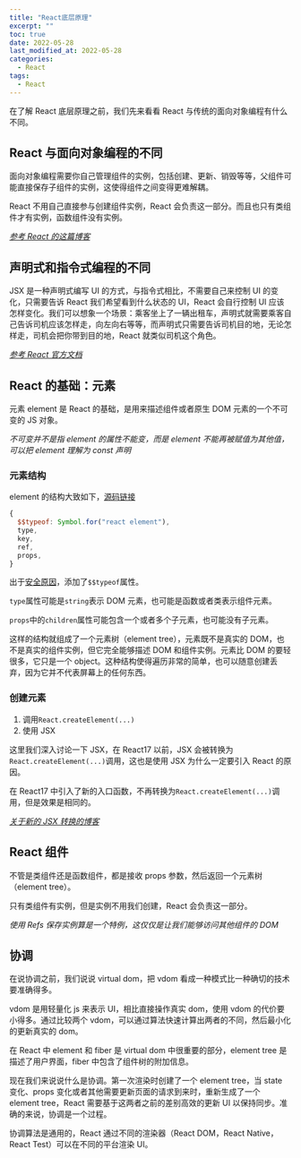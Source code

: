 ```yaml
---
title: "React底层原理"
excerpt: ""
toc: true
date: 2022-05-28
last_modified_at: 2022-05-28
categories:
  - React
tags:
  - React
---
```


在了解 React 底层原理之前，我们先来看看 React 与传统的面向对象编程有什么不同。

## React 与面向对象编程的不同

面向对象编程需要你自己管理组件的实例，包括创建、更新、销毁等等，父组件可能直接保存子组件的实例，这使得组件之间变得更难解耦。

React 不用自己直接参与创建组件实例，React 会负责这一部分。而且也只有类组件才有实例，函数组件没有实例。

_[参考 React 的这篇博客](https://zh-hans.reactjs.org/blog/2015/12/18/react-components-elements-and-instances.html)_

## 声明式和指令式编程的不同

JSX 是一种声明式编写 UI 的方式，与指令式相比，不需要自己来控制 UI 的变化，只需要告诉 React 我们希望看到什么状态的 UI，React 会自行控制 UI 应该怎样变化。我们可以想象一个场景：乘客坐上了一辆出租车，声明式就需要乘客自己告诉司机应该怎样走，向左向右等等，而声明式只需要告诉司机目的地，无论怎样走，司机会把你带到目的地，React 就类似司机这个角色。

_[参考 React 官方文档](https://beta.reactjs.org/learn/reacting-to-input-with-state)_

## React 的基础：元素

元素 element 是 React 的基础，是用来描述组件或者原生 DOM 元素的一个不可变的 JS 对象。

_不可变并不是指 element 的属性不能变，而是 element 不能再被赋值为其他值，可以把 element 理解为 const 声明_

### 元素结构

element 的结构大致如下，[源码链接](https://github.com/facebook/react/blob/main/packages/react/src/ReactElement.js#L148)

```js
{
  $$typeof: Symbol.for("react element"),
  type,
  key,
  ref,
  props,
}
```

出于[安全原因](https://github.com/facebook/react/pull/4832)，添加了`$$typeof`属性。

`type`属性可能是`string`表示 DOM 元素，也可能是函数或者类表示组件元素。

`props`中的`children`属性可能包含一个或者多个子元素，也可能没有子元素。

这样的结构就组成了一个元素树（element tree），元素既不是真实的 DOM，也不是真实的组件实例，但它完全能够描述 DOM 和组件实例。元素比 DOM 的要轻很多，它只是一个 object。这种结构使得遍历非常的简单，也可以随意创建丢弃，因为它并不代表屏幕上的任何东西。

### 创建元素

1. 调用`React.createElement(...)`
2. 使用 JSX

这里我们深入讨论一下 JSX，在 React17 以前，JSX 会被转换为`React.createElement(...)`调用，这也是使用 JSX 为什么一定要引入 React 的原因。

在 React17 中引入了新的入口函数，不再转换为`React.createElement(...)`调用，但是效果是相同的。

_[关于新的 JSX 转换的博客](https://zh-hans.reactjs.org/blog/2020/09/22/introducing-the-new-jsx-transform.html)_

## React 组件

不管是类组件还是函数组件，都是接收 props 参数，然后返回一个元素树（element tree）。

只有类组件有实例，但是实例不用我们创建，React 会负责这一部分。

_使用 Refs 保存实例算是一个特例，这仅仅是让我们能够访问其他组件的 DOM_

## 协调

在说协调之前，我们说说 virtual dom，把 vdom 看成一种模式比一种确切的技术要准确得多。

vdom 是用轻量化 js 来表示 UI，相比直接操作真实 dom，使用 vdom 的代价要小得多。通过比较两个 vdom，可以通过算法快速计算出两者的不同，然后最小化的更新真实的 dom。

在 React 中 element 和 fiber 是 virtual dom 中很重要的部分，element tree 是描述了用户界面，fiber 中包含了组件树的附加信息。

现在我们来说说什么是协调。第一次渲染时创建了一个 element tree，当 state 变化、props 变化或者其他需要更新页面的请求到来时，重新生成了一个 element tree，React 需要基于这两者之前的差别高效的更新 UI 以保持同步。准确的来说，协调是一个过程。

协调算法是通用的，React 通过不同的渲染器（React DOM，React Native，React Test）可以在不同的平台渲染 UI。

